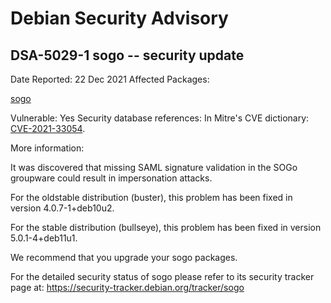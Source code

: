 
Debian Security Advisory
========================


DSA-5029-1 sogo -- security update
----------------------------------



Date Reported:
22 Dec 2021
Affected Packages:

[sogo](https://packages.debian.org/src:sogo)

Vulnerable:
Yes
Security database references:
In Mitre's CVE dictionary: [CVE-2021-33054](https://security-tracker.debian.org/tracker/CVE-2021-33054).  

More information:

It was discovered that missing SAML signature validation in the SOGo
groupware could result in impersonation attacks.


For the oldstable distribution (buster), this problem has been fixed
in version 4.0.7-1+deb10u2.


For the stable distribution (bullseye), this problem has been fixed in
version 5.0.1-4+deb11u1.


We recommend that you upgrade your sogo packages.


For the detailed security status of sogo please refer to
its security tracker page at:
<https://security-tracker.debian.org/tracker/sogo>





